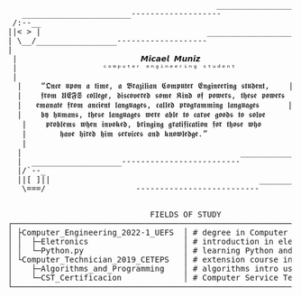 
 <pre>                                            _______________________
   _______________________-------------------                       `\
 /:--__                                                              |
||&lt; &gt; |                                   ___________________________/
| \__/_________________-------------------                         |
|                                                                  |
 |                          𝙈𝙞𝙘𝙖𝙚𝙡 𝙈𝙪𝙣𝙞𝙯                           |
 |                  ᶜᵒᵐᵖᵘᵗᵉʳ ᵉⁿᵍⁱⁿᵉᵉʳⁱⁿᵍ ˢᵗᵘᵈᵉⁿᵗ                   |
 |                                                                  |
  |    “𝕺𝖓𝖈𝖊 𝖚𝖕𝖔𝖓 𝖆 𝖙𝖎𝖒𝖊, 𝖆 𝕭𝖗𝖆𝖟𝖎𝖑𝖎𝖆𝖓 𝕮𝖔𝖒𝖕𝖚𝖙𝖊𝖗 𝕰𝖓𝖌𝖎𝖓𝖊𝖊𝖗𝖎𝖓𝖌 𝖘𝖙𝖚𝖉𝖊𝖓𝖙,    |
  |    𝖋𝖗𝖔𝖒 𝖀𝕰𝕱𝕾 𝖈𝖔𝖑𝖑𝖊𝖌𝖊, 𝖉𝖎𝖘𝖈𝖔𝖛𝖊𝖗𝖊𝖉 𝖘𝖔𝖒𝖊 𝕶𝖎𝖓𝖉 𝖔𝖋 𝖕𝖔𝖜𝖊𝖗𝖘, 𝖙𝖍𝖊𝖘𝖊 𝖕𝖔𝖜𝖊𝖗𝖘  |
  |   𝖊𝖒𝖆𝖓𝖆𝖙𝖊 𝖋𝖗𝖔𝖒 𝖆𝖓𝖈𝖎𝖊𝖓𝖙 𝖑𝖆𝖓𝖌𝖚𝖆𝖌𝖊𝖘, 𝖈𝖆𝖑𝖑𝖊𝖉 𝖕𝖗𝖔𝖌𝖗𝖆𝖒𝖒𝖎𝖓𝖌 𝖑𝖆𝖓𝖌𝖚𝖆𝖌𝖊𝖘      |
  |    𝖇𝖞 𝖍𝖚𝖒𝖆𝖓𝖘, 𝖙𝖍𝖊𝖘𝖊 𝖑𝖆𝖓𝖌𝖚𝖆𝖌𝖊𝖘 𝖜𝖊𝖗𝖊 𝖆𝖇𝖑𝖊 𝖙𝖔 𝖈𝖆𝖗𝖛𝖊 𝖌𝖔𝖔𝖉𝖘 𝖙𝖔 𝖘𝖔𝖑𝖛𝖊      |
   |    𝖕𝖗𝖔𝖇𝖑𝖊𝖒𝖘 𝖜𝖍𝖊𝖓 𝖎𝖓𝖛𝖔𝖐𝖊𝖉, 𝖇𝖗𝖎𝖓𝖌𝖎𝖓𝖌 𝖌𝖗𝖆𝖙𝖎𝖋𝖎𝖈𝖆𝖙𝖎𝖔𝖓 𝖋𝖔𝖗 𝖙𝖍𝖔𝖘𝖊 𝖜𝖍𝖔       |
   |       𝖍𝖆𝖛𝖊 𝖍𝖎𝖗𝖊𝖉 𝖍𝖎𝖒 𝖘𝖊𝖗𝖛𝖎𝖈𝖊𝖘 𝖆𝖓𝖉 𝖐𝖓𝖔𝖜𝖑𝖊𝖉𝖌𝖊.”                      |
   |                                                                 |
  |                                              ____________________|_
  |  ___________________-------------------------                      `\
  |/`--_                                                                 |
  ||[ ]||                                            ___________________/
   \===/___________________--------------------------</pre>


<pre>

                              FIELDS OF STUDY
┌──────────────────────────────────────────────────────────────────────────┐
│ ├Computer_Engineering_2022-1_UEFS  │ # degree in Computer Engeneering    │
│ │  ├─Eletronics                    │ # introduction in electronics and C │
│ │  └─Python.py                     │ # learning Python and some libraries│
│ └Computer_Technician_2019_CETEPS   │ # extension course in IT Technician │
│    ├─Algorithms_and_Programming    │ # algorithms intro using Portugol   │
│    └─CST_Certificacion             │ # Computer Service Technician (CST) │
└──────────────────────────────────────────────────────────────────────────┘

</pre>
